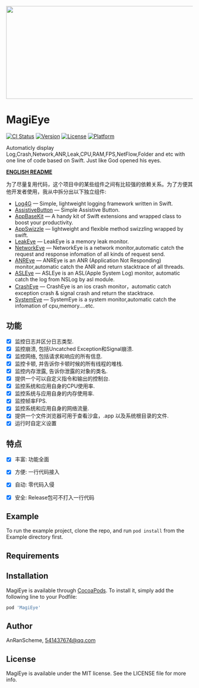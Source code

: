 <p align="center">
<img src="./design/image/logo.png" width="1000" height="250"/>
</p>

# MagiEye

[![CI Status](https://img.shields.io/travis/AnRanScheme/MagiEye.svg?style=flat)](https://travis-ci.org/AnRanScheme/MagiEye)
[![Version](https://img.shields.io/cocoapods/v/MagiEye.svg?style=flat)](https://cocoapods.org/pods/MagiEye)
[![License](https://img.shields.io/cocoapods/l/MagiEye.svg?style=flat)](https://cocoapods.org/pods/MagiEye)
[![Platform](https://img.shields.io/cocoapods/p/MagiEye.svg?style=flat)](https://cocoapods.org/pods/MagiEye)


Automaticly display Log,Crash,Network,ANR,Leak,CPU,RAM,FPS,NetFlow,Folder and etc with one line of code based on Swift. Just like God opened his eyes.

**[ENGLISH README](./README.md)**

为了尽量复用代码，这个项目中的某些组件之间有比较强的依赖关系。为了方便其他开发者使用，我从中拆分出以下独立组件:

* [Log4G](https://github.com/zixun/Log4G) — Simple, lightweight logging framework written in Swift.
* [AssistiveButton](https://github.com/zixun/AssistiveButton) — Simple Assistive Button.
* [AppBaseKit](https://github.com/zixun/AppBaseKit) — A handy kit of Swift extensions and wrapped class to boost your productivity.
* [AppSwizzle](https://github.com/zixun/AppSwizzle) — lightweight and flexible method swizzling wrapped by swift.
* [LeakEye](https://github.com/zixun/LeakEye) — LeakEye is a memory leak monitor.
* [NetworkEye](https://github.com/zixun/NetworkEye) — NetworkEye is a network monitor,automatic catch the request and response infomation of all kinds of request send.
* [ANREye](https://github.com/zixun/ANREye) — ANREye is an ANR (Application Not Responding) monitor,automatic catch the ANR and return stacktrace of all threads.
* [ASLEye](https://github.com/zixun/ASLEye) — ASLEye is an ASL(Apple System Log) monitor, automatic catch the log from NSLog by asl module.
* [CrashEye](https://github.com/zixun/CrashEye) — CrashEye is an ios crash monitor，automatic catch exception crash & signal crash and return the stacktrace.
* [SystemEye](https://github.com/zixun/SystemEye) — SystemEye is a system monitor,automatic catch the infomation of cpu,memory....etc.

## 功能

- [x] 监控日志并区分日志类型.
- [x] 监控崩溃, 包括Uncatched Exception和Signal崩溃.
- [x] 监控网络, 包括请求和响应的所有信息.
- [x] 监控卡顿, 并告诉你卡顿时候的所有线程的堆栈.
- [x] 监控内存泄露, 告诉你泄露的对象的类名.
- [x] 提供一个可以自定义指令和输出的控制台.
- [x] 监控系统和应用自身的CPU使用率.
- [x] 监控系统与应用自身的内存使用率.
- [x] 监控帧率FPS.
- [x] 监控系统和应用自身的网络流量. 
- [x] 提供一个文件浏览器可用于查看沙盒，.app 以及系统根目录的文件.
- [x] 运行时自定义设置

## 特点

- [x] 丰富: 功能全面
- [x] 方便: 一行代码接入
- [x] 自动: 零代码入侵
- [x] 安全: Release包可不打入一行代码


## Example

To run the example project, clone the repo, and run `pod install` from the Example directory first.

## Requirements

## Installation

MagiEye is available through [CocoaPods](https://cocoapods.org). To install
it, simply add the following line to your Podfile:

```ruby
pod 'MagiEye'
```

## Author

AnRanScheme, 541437674@qq.com

## License

MagiEye is available under the MIT license. See the LICENSE file for more info.
